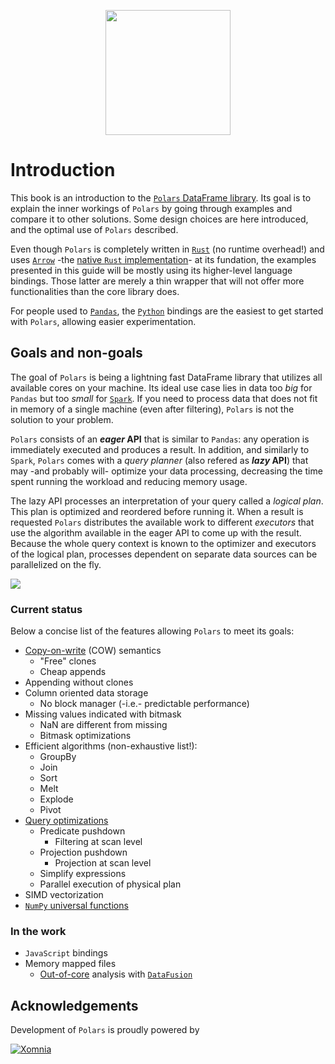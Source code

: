 <div style="text-align:center;margin-top:30px"><img src="https://raw.githubusercontent.com/ritchie46/static/master/polars/polars_logo_white_circle.png" width="200px" /></div>

# Introduction

This book is an introduction to the
[`Polars` DataFrame library](https://github.com/ritchie46/polars). Its goal is to
explain the inner workings of `Polars` by going through examples and compare it to other
solutions. Some design choices are here introduced, and the optimal use of `Polars`
described.

Even though `Polars` is completely written in [`Rust`](https://www.rust-lang.org/) (no
runtime overhead!) and uses [`Arrow`](https://arrow.apache.org/) -the
[native `Rust` implementation](https://docs.rs/crate/arrow/3.0.0)- at its fundation, the
examples presented in this guide will be mostly using its higher-level language
bindings. Those latter are merely a thin wrapper that will not offer more
functionalities than the core library does.

For people used to [`Pandas`](https://pandas.pydata.org/), the
[`Python`](https://www.python.org/) bindings are the easiest to get started with
`Polars`, allowing easier experimentation.

## Goals and non-goals

The goal of `Polars` is being a lightning fast DataFrame library that utilizes all
available cores on your machine. Its ideal use case lies in data too *big* for `Pandas`
but too *small* for [`Spark`](https://spark.apache.org/). If you need to process data
that does not fit in memory of a single machine (even after filtering), `Polars` is not
the solution to your problem.

`Polars` consists of an ***eager* API** that is similar to `Pandas`: any operation is
immediately executed and produces a result. In addition, and similarly to `Spark`,
`Polars` comes with a *query planner* (also refered as ***lazy* API**) that may -and
probably will- optimize your data processing, decreasing the time spent running the
workload and reducing memory usage.

The lazy API processes an interpretation of your query called a *logical plan*. This
plan is optimized and reordered before running it. When a result is requested `Polars`
distributes the available work to different *executors* that use the algorithm available
in the eager API to come up with the result. Because the whole query context is known to
the optimizer and executors of the logical plan, processes dependent on separate data
sources can be parallelized on the fly.

![](https://raw.githubusercontent.com/ritchie46/static/master/polars/api.svg)

### Current status

Below a concise list of the features allowing `Polars` to meet its goals:

- [Copy-on-write](https://en.wikipedia.org/wiki/Copy-on-write) (COW) semantics
  - "Free" clones
  - Cheap appends
- Appending without clones
- Column oriented data storage
  - No block manager (-i.e.- predictable performance)
- Missing values indicated with bitmask
  - NaN are different from missing
  - Bitmask optimizations
- Efficient algorithms (non-exhaustive list!):
  - GroupBy
  - Join
  - Sort
  - Melt
  - Explode
  - Pivot
- [Query optimizations](lazy/intro.md)
  - Predicate pushdown
    - Filtering at scan level
  - Projection pushdown
    - Projection at scan level
  - Simplify expressions
  - Parallel execution of physical plan
- SIMD vectorization
- [`NumPy` universal functions](https://numpy.org/doc/stable/reference/ufuncs.html)

### In the work

- `JavaScript` bindings
- Memory mapped files
  - [Out-of-core](https://en.wikipedia.org/wiki/External_memory_algorithm) analysis with
    [`DataFusion`](https://github.com/apache/arrow-datafusion)

## Acknowledgements

Development of `Polars` is proudly powered by

[![Xomnia](https://raw.githubusercontent.com/ritchie46/static/master/polars/xomnia_logo.png)](https://www.xomnia.com)
